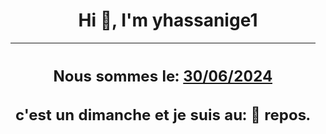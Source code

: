<h1 align='center'>Hi 👋, I'm yhassanige1</h1>
<div align='center'>

|<h2 align='center'>Nous sommes le: <u>30/06/2024</u></h2><h2 align='center'>c'est un dimanche et je suis au: 🌴 repos.</h2>|
|---
</div>